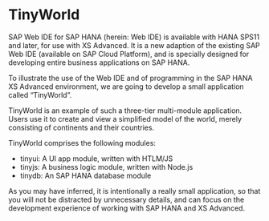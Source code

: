 # TinyWorld

SAP Web IDE for SAP HANA (herein: Web IDE) is available with HANA SPS11 and later, for use with XS Advanced. It is a new adaption of the existing SAP Web IDE (available on SAP Cloud Platform), and is specially designed for developing entire business applications on SAP HANA.

To illustrate the use of the Web IDE and of programming in the SAP HANA XS Advanced environment, we are going to develop a small application called “TinyWorld”.

TinyWorld is an example of such a three-tier multi-module application. Users use it to create and view a simplified model of the world, merely consisting of continents and their countries.

TinyWorld comprises the following modules:

* tinyui: A UI app module, written with HTLM/JS
* tinyjs: A business logic module, written with Node.js
* tinydb: An SAP HANA database module

As you may have inferred, it is intentionally a really small application, so that you will not be distracted by unnecessary details, and can focus on the development experience of working with SAP HANA and XS Advanced.

